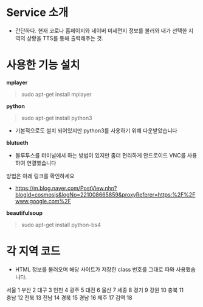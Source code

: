 

# Service 소개
 - 간단하다. 현재 코로나 홈페이지와 네이버 미세먼지 정보를 불러와 내가 선택한 지역의 상황을  TTS를 통해
  출력해주는 것.
 



# 사용한 기능 설치

**mplayer**

> sudo apt-get install mplayer

**python**

> sudo apt-get install python3
 - 기본적으로도 설치 되어있지만 python3를 사용하기 위해 다운받았습니다

**blutueth**

 - 블루투스를 터미널에서 하는 방법이 있지만 좀더 편리하게 안드로이드 VNC를 사용하여 연결했습니다

방법은 아래 링크를 확인하세요
- https://m.blog.naver.com/PostView.nhn?blogId=cosmosjs&logNo=221008665859&proxyReferer=https:%2F%2Fwww.google.com%2F

**beautifulsoup** 

> sudo apt-get install python-bs4




# 각 지역 코드
 - HTML 정보를 불러오며 해당 사이트가 저장한 class 번호를 그대로 따와 사용했습니다.

서울 1 
부산 2 
대구 3 
인천 4 
광주 5 
대전 6 
울산 7 
세종 8 
경기 9 
강원 10 
충북 11  
충남 12 
전북 13 
전남 14 
경북 15 
경남 16 
제주 17 
검역 18 



